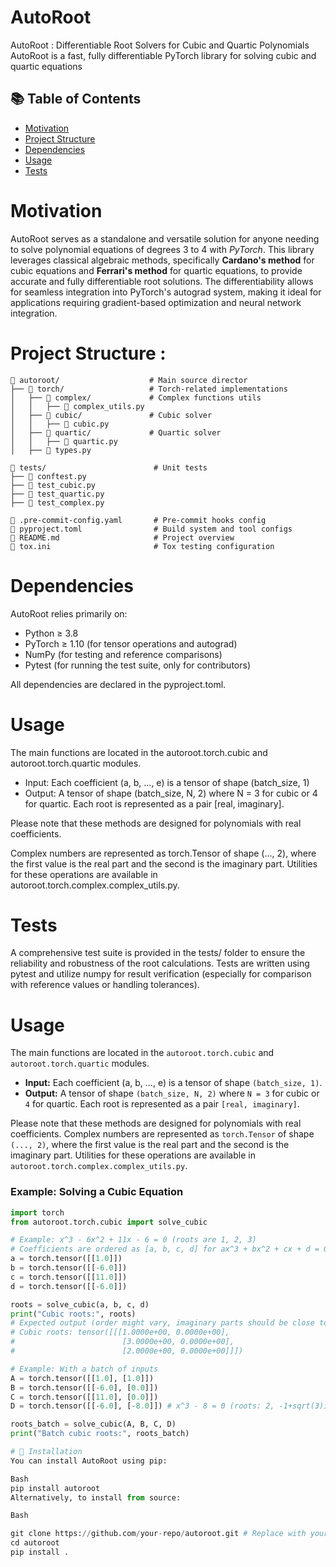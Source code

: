 # AutoRoot
AutoRoot : Differentiable Root Solvers for Cubic and Quartic Polynomials
AutoRoot is a fast, fully differentiable PyTorch library for solving cubic and quartic equations


## 📚 Table of Contents
- [Motivation](#motivation)
- [Project Structure](#project-structure)
- [Dependencies](#dependencies)
- [Usage](#usage)
- [Tests](#tests)

# Motivation
AutoRoot serves as a standalone and versatile solution for anyone needing to solve polynomial equations of degrees 3 to 4 with *PyTorch*. This library leverages classical algebraic methods, specifically **Cardano's method** for cubic equations and **Ferrari's method** for quartic equations, to provide accurate and fully differentiable root solutions. The differentiability allows for seamless integration into PyTorch's autograd system, making it ideal for applications requiring gradient-based optimization and neural network integration.



# Project Structure :
```
📂 autoroot/                    # Main source director
├── 📁 torch/                   # Torch-related implementations
│   ├── 📁 complex/             # Complex functions utils
│   │   ├── 📄 complex_utils.py
│   ├── 📁 cubic/               # Cubic solver
│   │   ├── 📄 cubic.py
│   ├── 📁 quartic/             # Quartic solver
│   │   ├── 📄 quartic.py
│   ├── 📄 types.py

📂 tests/                        # Unit tests
├── 📄 conftest.py
├── 📄 test_cubic.py
├── 📄 test_quartic.py
├── 📄 test_complex.py

📄 .pre-commit-config.yaml       # Pre-commit hooks config
📄 pyproject.toml                # Build system and tool configs
📄 README.md                     # Project overview
📄 tox.ini                       # Tox testing configuration
```
# Dependencies
AutoRoot relies primarily on:
  - Python ≥ 3.8
  - PyTorch ≥ 1.10 (for tensor operations and autograd)
  - NumPy (for testing and reference comparisons)
  - Pytest (for running the test suite, only for contributors)

All dependencies are declared in the pyproject.toml.

# Usage
The main functions are located in the autoroot.torch.cubic and autoroot.torch.quartic modules.
  - Input: Each coefficient (a, b, ..., e) is a tensor of shape (batch_size, 1)
  - Output: A tensor of shape (batch_size, N, 2) where N = 3 for cubic or 4 for quartic.
        Each root is represented as a pair [real, imaginary].

Please note that these methods are designed for polynomials with real coefficients.

Complex numbers are represented as torch.Tensor of shape (..., 2), where the first value is the real part and the second is the imaginary part.
Utilities for these operations are available in autoroot.torch.complex.complex_utils.py.

# Tests
A comprehensive test suite is provided in the tests/ folder to ensure the reliability and robustness of the root calculations.
Tests are written using pytest and utilize numpy for result verification (especially for comparison with reference values or handling tolerances).

# Usage
The main functions are located in the `autoroot.torch.cubic` and `autoroot.torch.quartic` modules.

- **Input:** Each coefficient (a, b, ..., e) is a tensor of shape `(batch_size, 1)`.
- **Output:** A tensor of shape `(batch_size, N, 2)` where `N = 3` for cubic or `4` for quartic. Each root is represented as a pair `[real, imaginary]`.

Please note that these methods are designed for polynomials with real coefficients. Complex numbers are represented as `torch.Tensor` of shape `(..., 2)`, where the first value is the real part and the second is the imaginary part. Utilities for these operations are available in `autoroot.torch.complex.complex_utils.py`.

### Example: Solving a Cubic Equation

```python
import torch
from autoroot.torch.cubic import solve_cubic

# Example: x^3 - 6x^2 + 11x - 6 = 0 (roots are 1, 2, 3)
# Coefficients are ordered as [a, b, c, d] for ax^3 + bx^2 + cx + d = 0
a = torch.tensor([[1.0]])
b = torch.tensor([[-6.0]])
c = torch.tensor([[11.0]])
d = torch.tensor([[-6.0]])

roots = solve_cubic(a, b, c, d)
print("Cubic roots:", roots)
# Expected output (order might vary, imaginary parts should be close to zero):
# Cubic roots: tensor([[[1.0000e+00, 0.0000e+00],
#                        [3.0000e+00, 0.0000e+00],
#                        [2.0000e+00, 0.0000e+00]]])

# Example: With a batch of inputs
A = torch.tensor([[1.0], [1.0]])
B = torch.tensor([[-6.0], [0.0]])
C = torch.tensor([[11.0], [0.0]])
D = torch.tensor([[-6.0], [-8.0]]) # x^3 - 8 = 0 (roots: 2, -1+sqrt(3)i, -1-sqrt(3)i)

roots_batch = solve_cubic(A, B, C, D)
print("Batch cubic roots:", roots_batch)

# 🚀 Installation
You can install AutoRoot using pip:

Bash
pip install autoroot
Alternatively, to install from source:

Bash

git clone https://github.com/your-repo/autoroot.git # Replace with your actual repo URL
cd autoroot
pip install .
